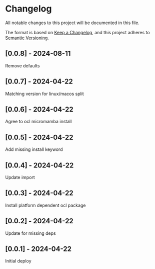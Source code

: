 # Changelog
All notable changes to this project will be documented in this file.

The format is based on [Keep a Changelog](https://keepachangelog.com/en/1.0.0/),
and this project adheres to [Semantic Versioning](https://semver.org/spec/v2.0.0.html).

## [0.0.8] - 2024-08-11
Remove defaults

## [0.0.7] - 2024-04-22
Matching version for linux/macos split

## [0.0.6] - 2024-04-22
Agree to ocl micromamba install

## [0.0.5] - 2024-04-22
Add missing install keyword

## [0.0.4] - 2024-04-22
Update import

## [0.0.3] - 2024-04-22
Install platform dependent ocl package

## [0.0.2] - 2024-04-22
Update for missing deps

## [0.0.1] - 2024-04-22
Initial deploy

